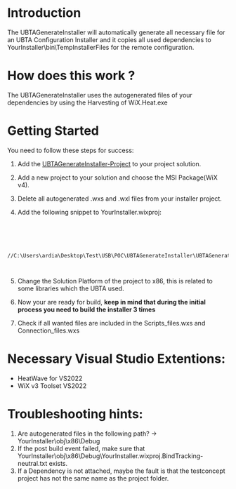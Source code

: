 # Introduction 
The UBTAGenerateInstaller will automatically generate all necessary file for an UBTA Configuration Installer 
and it copies all used dependencies to YourInstaller\bin\TempInstallerFiles for the remote configuration.

# How does this work ? 
The UBTAGenerateInstaller uses the autogenerated files of your dependencies by using the Harvesting of WiX.Heat.exe

# Getting Started
You need to follow these steps for success:

1.	Add the [UBTAGenerateInstaller-Project](http://debre-tfs07.emea.thermo.com:8080/tfs/DefaultCollection/TEA%20UBTA%20Configurations/_git/UBTAGenerateInstaller) 
to your project solution. 
  
2.	Add a new project to your solution and choose the MSI Package(WiX v4).

3.	Delete all autogenerated .wxs and .wxl files from your installer project.

4.	Add the following snippet to YourInstaller.wixproj:
<pre><code>
<Project Sdk="WixToolset.Sdk/4.0.3">
  <Target Name="PreBuild" BeforeTargets="PreBuildEvent">
    <Exec Command="$(SolutionDir)\UBTAGenerateInstaller\bin\Debug\net6.0\UBTAGenerateInstaller.exe $(ProjectDir)" />
    //C:\Users\ardia\Desktop\Test\USB\POC\UBTAGenerateInstaller\UBTAGenerateInstaller\bin\Debug\net6.0
  </Target>
</Project>
</code></pre>

5. Change the Solution Platform of the project to x86, this is related to some libraries which the UBTA used.

6. Now your are ready for build, **keep in mind that during the initial process you need to build the installer 3 times**

7. Check if all wanted files are included in the Scripts_files.wxs and Connection_files.wxs
 
# Necessary Visual Studio Extentions:
- HeatWave for VS2022
- WiX v3 Toolset VS2022

# Troubleshooting hints:
1. Are autogenerated files in the following path? -> YourInstaller\obj\x86\Debug
2. If the post build event failed, make sure that YourInstaller\obj\x86\Debug\YourInstaller.wixproj.BindTracking-neutral.txt exists.
3. If a Dependency is not attached, maybe the fault is that the testconcept project has not the same name as the project folder.